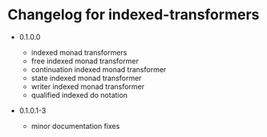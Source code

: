 # Changelog for indexed-transformers

* 0.1.0.0
  - indexed monad transformers
  - free indexed monad transformer
  - continuation indexed monad transformer
  - state indexed monad transformer
  - writer indexed monad transformer
  - qualified indexed do notation

* 0.1.0.1-3
  - minor documentation fixes
